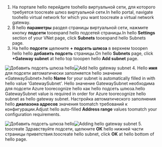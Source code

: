 1. <span data-ttu-id="0df1f-101">На портале hello перейдите toohello виртуальной сети, для которого требуется toocreate шлюз виртуальной сети.</span><span class="sxs-lookup"><span data-stu-id="0df1f-101">In hello portal, navigate toohello virtual network for which you want toocreate a virtual network gateway.</span></span>
2. <span data-ttu-id="0df1f-102">В hello **параметры** раздел страницы виртуальной сети, нажмите кнопку **подсети** tooexpand hello подсетей страницы.</span><span class="sxs-lookup"><span data-stu-id="0df1f-102">In hello **Settings** section of your VNet page, click **Subnets** tooexpand hello Subnets page.</span></span>
3. <span data-ttu-id="0df1f-103">На hello **подсети** щелкните **+ подсеть шлюза** в верхнем tooopen hello hello **добавить подсеть** страницы.</span><span class="sxs-lookup"><span data-stu-id="0df1f-103">On hello **Subnets** page, click **+Gateway subnet** at hello top tooopen hello **Add subnet** page.</span></span>

  <span data-ttu-id="0df1f-104">![Добавить подсеть шлюза hello](./media/vpn-gateway-add-gwsubnet-s2s-rm-portal-include/add-gw-subnet.png "добавить подсеть шлюза hello")</span><span class="sxs-lookup"><span data-stu-id="0df1f-104">![Add hello gateway subnet](./media/vpn-gateway-add-gwsubnet-s2s-rm-portal-include/add-gw-subnet.png "Add hello gateway subnet")</span></span>
4. <span data-ttu-id="0df1f-105">Hello **имя** для подсети автоматически заполняется hello значение «GatewaySubnet».</span><span class="sxs-lookup"><span data-stu-id="0df1f-105">hello **Name** for your subnet is automatically filled in with hello value 'GatewaySubnet'.</span></span> <span data-ttu-id="0df1f-106">Hello значение GatewaySubnet необходима для подсети Azure toorecognize hello как hello подсеть шлюза.</span><span class="sxs-lookup"><span data-stu-id="0df1f-106">hello GatewaySubnet value is required in order for Azure toorecognize hello subnet as hello gateway subnet.</span></span> <span data-ttu-id="0df1f-107">Настройка автоматического заполнения hello **диапазона адресов** значения toomatch требований к конфигурации.</span><span class="sxs-lookup"><span data-stu-id="0df1f-107">Adjust hello auto-filled **Address range** values toomatch your configuration requirements.</span></span>

  <span data-ttu-id="0df1f-108">![Добавить подсеть шлюза hello](./media/vpn-gateway-add-gwsubnet-s2s-rm-portal-include/gwsubnetip.png "Добавление hello подсеть шлюза")</span><span class="sxs-lookup"><span data-stu-id="0df1f-108">![Adding hello gateway subnet](./media/vpn-gateway-add-gwsubnet-s2s-rm-portal-include/gwsubnetip.png "Adding hello gateway subnet")</span></span>
5. <span data-ttu-id="0df1f-109">toocreate Здравствуйте подсети, щелкните **ОК** hello нижней части страницы приветствия.</span><span class="sxs-lookup"><span data-stu-id="0df1f-109">toocreate hello subnet, click **OK** at hello bottom of hello page.</span></span>
